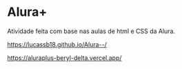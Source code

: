 # Alura+

Atividade feita com base nas aulas de html e CSS da Alura.

https://lucassb18.github.io/Alura--/

https://aluraplus-beryl-delta.vercel.app/
